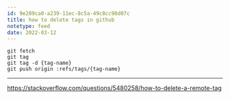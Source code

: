 ```yaml
---
id: 9e289ca0-a239-11ec-8c5a-49c8cc90d07c
title: how to delete tags in github
notetype: feed
date: 2022-03-12
---
```

```
git fetch
git tag
git tag -d {tag-name}
git push origin :refs/tags/{tag-name}
```

---

https://stackoverflow.com/questions/5480258/how-to-delete-a-remote-tag